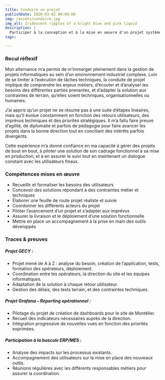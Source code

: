 ```yaml
---
title: Conduire un projet
publishDate: 2020-03-02 00:00:00
img: /assets/conduire.jpg
img_alt: Iridescent ripples of a bright blue and pink liquid
description: |
  Participer à la conception et à la mise en oeuvre d'un projet système d'information
tags:

---
```


### Recul réflexif

Mon alternance m’a permis de m’immerger pleinement dans la gestion de projets informatiques au sein d’un environnement industriel complexe. Loin de se limiter à l’exécution de tâches techniques, la conduite de projet implique de comprendre les enjeux métiers, d’écouter et d’analyser les besoins des différentes parties prenantes, et d’adapter la solution aux contraintes de terrain, qu’elles soient techniques, organisationnelles ou humaines.

J’ai appris qu’un projet ne se résume pas à une suite d’étapes linéaires, mais qu’il évolue constamment en fonction des retours utilisateurs, des imprévus techniques et des priorités stratégiques. Il m’a fallu faire preuve d’agilité, de diplomatie et parfois de pédagogie pour faire avancer les projets dans la bonne direction tout en conciliant des intérêts parfois divergents.

Cette expérience m’a donné confiance en ma capacité à gérer des projets de bout en bout, à piloter une solution de son cadrage fonctionnel à sa mise en production, et à en assurer le suivi tout en maintenant un dialogue constant avec les utilisateurs finaux.

### Compétences mises en œuvre 

- Recueillir et formaliser les besoins des utilisateurs
- Concevoir des solutions répondant à des contraintes métier et techniques
- Élaborer une feuille de route projet réaliste et suivie
- Coordonner les différents acteurs du projet
- Piloter l’avancement d’un projet et s’adapter aux imprévus
- Assurer la livraison et le déploiement d’une solution fonctionnelle
- Mettre en place un accompagnement à la prise en main des outils développés

### Traces & preuves

#####	Projet GECY :
- Projet mené de A à Z : analyse du besoin, création de l’application, tests, formation des opérateurs, déploiement.
- Coordination entre les opérateurs, la direction du site et les équipes informatiques.
- Adaptation de la solution à chaque retour utilisateur.
- Gestion des délais, des tests terrain, et des contraintes techniques.

##### Projet Grafana – Reporting opérationnel :
- Pilotage du projet de création de dashboards pour le site de Montélier.
- Recueil des indicateurs nécessaires auprès de la direction.
- Intégration progressive de nouvelles vues en fonction des priorités exprimées.

##### Participation à la bascule ERP/MES :
- Analyse des impacts sur les processus existants.
- Accompagnement des utilisateurs sur la mise en place des nouveaux outils.
- Réunions régulières avec les différents responsables métiers pour assurer la coordination.

